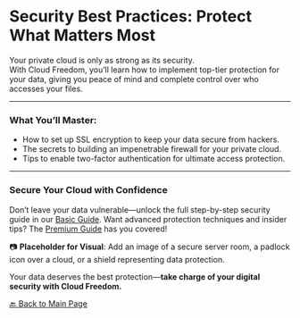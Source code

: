 # Security Best Practices: Protect What Matters Most

Your private cloud is only as strong as its security.  
With Cloud Freedom, you’ll learn how to implement top-tier protection for your data, giving you peace of mind and complete control over who accesses your files.

---

### What You’ll Master:

- How to set up SSL encryption to keep your data secure from hackers.  
- The secrets to building an impenetrable firewall for your private cloud.  
- Tips to enable two-factor authentication for ultimate access protection.

---

### Secure Your Cloud with Confidence  
Don’t leave your data vulnerable—unlock the full step-by-step security guide in our [Basic Guide](#). Want advanced protection techniques and insider tips? The [Premium Guide](#) has you covered!

📷 **Placeholder for Visual**: Add an image of a secure server room, a padlock icon over a cloud, or a shield representing data protection.

Your data deserves the best protection—**take charge of your digital security with Cloud Freedom.**

[🔙 Back to Main Page](index.md#security-best-practices)
